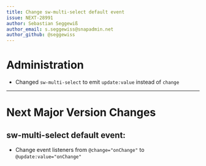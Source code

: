 ```yaml
---
title: Change sw-multi-select default event
issue: NEXT-28991
author: Sebastian Seggewiß
author_email: s.seggewiss@snapadmin.net
author_github: @seggewiss
---
```

# Administration
* Changed `sw-multi-select` to emit `update:value` instead of `change`
___
# Next Major Version Changes
## sw-multi-select default event:
* Change event listeners from `@change="onChange"` to `@update:value="onChange"`
